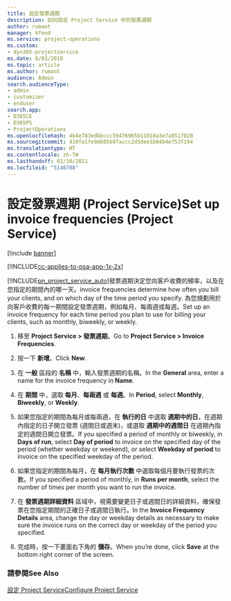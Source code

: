 ```yaml
---
title: 設定發票週期
description: 如何設定 Project Service 中的發票週期
author: rumant
manager: kfend
ms.service: project-operations
ms.custom:
- dyn365-projectservice
ms.date: 8/03/2018
ms.topic: article
ms.author: rumant
audience: Admin
search.audienceType:
- admin
- customizer
- enduser
search.app:
- D365CE
- D365PS
- ProjectOperations
ms.openlocfilehash: 4b4e783edbbccc59476965b11818a3e7a0517020
ms.sourcegitcommit: 418fa1fe9d605b8faccc2d5dee1b04b4e753f194
ms.translationtype: HT
ms.contentlocale: zh-TW
ms.lasthandoff: 02/10/2021
ms.locfileid: "5146788"
---
```

# <a name="set-up-invoice-frequencies-project-service"></a><span data-ttu-id="a17a9-103">設定發票週期 (Project Service)</span><span class="sxs-lookup"><span data-stu-id="a17a9-103">Set up invoice frequencies (Project Service)</span></span>

[!include [banner](../includes/psa-now-project-operations.md)]

[!INCLUDE[cc-applies-to-psa-app-1x-2x](../includes/cc-applies-to-psa-app-1x-2x.md)]

[!INCLUDE[pn_project_service_auto](../includes/pn-project-service-auto.md)]<span data-ttu-id="a17a9-104">發票週期決定您向客戶收費的頻率，以及在您指定的期間內的哪一天。</span><span class="sxs-lookup"><span data-stu-id="a17a9-104">invoice frequencies determine how often you bill your clients, and on which day of the time period you specify.</span></span> <span data-ttu-id="a17a9-105">為您規劃用於向客戶收費的每一期間設定發票週期，例如每月、每兩週或每週。</span><span class="sxs-lookup"><span data-stu-id="a17a9-105">Set up an invoice frequency for each time period you plan to use for billing your clients, such as monthly, biweekly, or weekly.</span></span>  
  
1.  <span data-ttu-id="a17a9-106">移至 **Project Service > 發票週期**。</span><span class="sxs-lookup"><span data-stu-id="a17a9-106">Go to **Project Service > Invoice Frequencies**.</span></span>  
  
2.  <span data-ttu-id="a17a9-107">按一下 **新增**。</span><span class="sxs-lookup"><span data-stu-id="a17a9-107">Click **New**.</span></span>  
  
3.  <span data-ttu-id="a17a9-108">在 **一般** 區段的 **名稱** 中，輸入發票週期的名稱。</span><span class="sxs-lookup"><span data-stu-id="a17a9-108">In the **General** area, enter a name for the invoice frequency in **Name**.</span></span>  
  
4.  <span data-ttu-id="a17a9-109">在 **期間** 中，選取 **每月**、**每兩週** 或 **每週**。</span><span class="sxs-lookup"><span data-stu-id="a17a9-109">In **Period**, select **Monthly**, **Biweekly**, or **Weekly**.</span></span>  
  
5.  <span data-ttu-id="a17a9-110">如果您指定的期間為每月或每兩週，在 **執行的日** 中選取 **週期中的日**，在週期內指定的日子開立發票 (週間日或週末)，或選取 **週期中的週間日** 在週期內指定的週間日開立發票。</span><span class="sxs-lookup"><span data-stu-id="a17a9-110">If you specified a period of monthly or biweekly, in **Days of run**, select **Day of period** to invoice on the specified day of the period (whether weekday or weekend), or select **Weekday of period** to invoice on the specified weekday of the period.</span></span>  
  
6.  <span data-ttu-id="a17a9-111">如果您指定的期間為每月，在 **每月執行次數** 中選取每個月要執行發票的次數。</span><span class="sxs-lookup"><span data-stu-id="a17a9-111">If you specified a period of monthly, in **Runs per month**, select the number of times per month you want to run the invoice.</span></span>  
  
7.  <span data-ttu-id="a17a9-112">在 **發票週期詳細資料** 區域中，視需要變更日子或週間日的詳細資料，確保發票在您指定期間的正確日子或週間日執行。</span><span class="sxs-lookup"><span data-stu-id="a17a9-112">In the **Invoice Frequency Details** area, change the day or weekday details as necessary to make sure the invoice runs on the correct day or weekday of the period you specified.</span></span>  
  
8.  <span data-ttu-id="a17a9-113">完成時，按一下畫面右下角的 **儲存**。</span><span class="sxs-lookup"><span data-stu-id="a17a9-113">When you’re done, click **Save** at the bottom right corner of the screen.</span></span>  
  
### <a name="see-also"></a><span data-ttu-id="a17a9-114">請參閱</span><span class="sxs-lookup"><span data-stu-id="a17a9-114">See Also</span></span>  
 [<span data-ttu-id="a17a9-115">設定 Project Service</span><span class="sxs-lookup"><span data-stu-id="a17a9-115">Configure Project Service</span></span>](../psa/configure.md)
